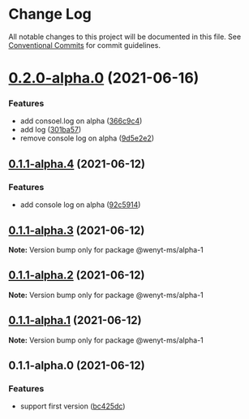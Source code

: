 # Change Log

All notable changes to this project will be documented in this file.
See [Conventional Commits](https://conventionalcommits.org) for commit guidelines.

# [0.2.0-alpha.0](https://github.com/wenytang-ms-123/TestAction/compare/@wenyt-ms/alpha-1@0.1.1-alpha.4...@wenyt-ms/alpha-1@0.2.0-alpha.0) (2021-06-16)


### Features

* add consoel.log on alpha ([366c9c4](https://github.com/wenytang-ms-123/TestAction/commit/366c9c42bec380ce7ed4071adcd7417bc78c614f))
* add log ([301ba57](https://github.com/wenytang-ms-123/TestAction/commit/301ba57b3835b8cd9cfc72c411695d8723a22bad))
* remove console log on alpha ([9d5e2e2](https://github.com/wenytang-ms-123/TestAction/commit/9d5e2e276f1bbfae3fc296f7c551962d541adf28))





## [0.1.1-alpha.4](https://github.com/wenytang-ms-123/TestAction/compare/@wenyt-ms/alpha-1@0.1.1-alpha.3...@wenyt-ms/alpha-1@0.1.1-alpha.4) (2021-06-12)


### Features

* add console log on alpha ([92c5914](https://github.com/wenytang-ms-123/TestAction/commit/92c5914f896a09223ee4c712c5f1172236adcaef))





## [0.1.1-alpha.3](https://github.com/wenytang-ms-123/TestAction/compare/@wenyt-ms/alpha-1@0.1.1-alpha.2...@wenyt-ms/alpha-1@0.1.1-alpha.3) (2021-06-12)

**Note:** Version bump only for package @wenyt-ms/alpha-1





## [0.1.1-alpha.2](https://github.com/wenytang-ms-123/TestAction/compare/@wenyt-ms/alpha-1@0.1.1-alpha.1...@wenyt-ms/alpha-1@0.1.1-alpha.2) (2021-06-12)

**Note:** Version bump only for package @wenyt-ms/alpha-1





## [0.1.1-alpha.1](https://github.com/wenytang-ms-123/TestAction/compare/@wenyt-ms/alpha-1@0.1.1-alpha.0...@wenyt-ms/alpha-1@0.1.1-alpha.1) (2021-06-12)

**Note:** Version bump only for package @wenyt-ms/alpha-1





## 0.1.1-alpha.0 (2021-06-12)


### Features

* support first version ([bc425dc](https://github.com/wenytang-ms-123/TestAction/commit/bc425dc45e9241156b1e2af5dcae65cd2df2b57c))
